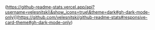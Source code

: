 (https://github-readme-stats.vercel.app/api?username=velesnitski\&show_icons=true\&theme=dark#gh-dark-mode-only)](https://github.com/velesnitski/github-readme-stats#responsive-card-theme#gh-dark-mode-only)

<!--
**velesnitski/velesnitski** is a ✨ _special_ ✨ repository because its `README.md` (this file) appears on your GitHub profile.

Here are some ideas to get you started:

- 🔭 I’m currently working on ...
- 🌱 I’m currently learning ...
- 👯 I’m looking to collaborate on ...
- 🤔 I’m looking for help with ...
- 💬 Ask me about ...
- 📫 How to reach me: ...
- 😄 Pronouns: ...
- ⚡ Fun fact: ...
-->
